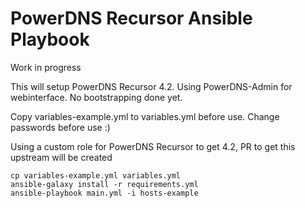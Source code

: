# PowerDNS Recursor Ansible Playbook

Work in progress  

This will setup PowerDNS Recursor 4.2. Using PowerDNS-Admin for webinterface. No bootstrapping done yet.  


Copy variables-example.yml to variables.yml before use. Change passwords before use :)  

Using a custom role for PowerDNS Recursor to get 4.2, PR to get this upstream will be created

```
cp variables-example.yml variables.yml
ansible-galaxy install -r requirements.yml
ansible-playbook main.yml -i hosts-example
```